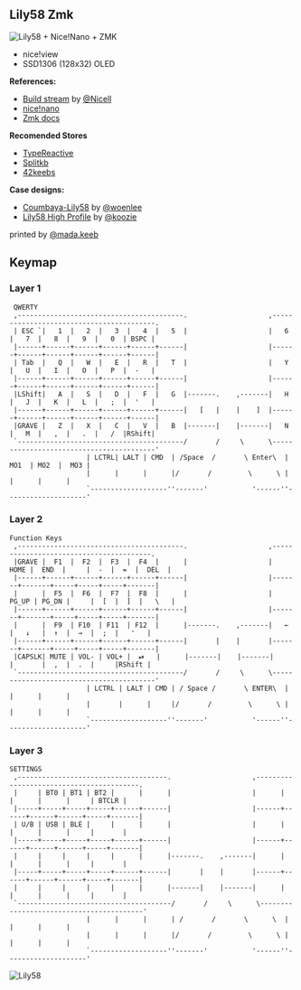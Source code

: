 Lily58 Zmk 
---

![Lily58 + Nice!Nano + ZMK](https://i.imgur.com/bTO1OVI.jpg)

- nice!view
- SSD1306 (128x32) OLED 

**References:**

- [Build stream](https://www.youtube.com/watch?v=kRrzfWv39G4) by [@Nicell](https://github.com/Nicell)
- [nice!nano](https://nicekeyboards.com/docs/nice-nano/)
- [Zmk docs](https://zmk.dev/docs)

**Recomended Stores**

- [TypeReactive](https://typeractive.xyz/)
- [Splitkb](https://splitkb.com/)
- [42keebs](https://42keebs.eu/)

**Case designs:**

- [Coumbaya-Lily58](https://www.thingiverse.com/thing:4380457) by [@woenlee](https://www.thingiverse.com/woenlee/designs)
- [Lily58 High Profile](https://www.printables.com/en/model/625411-lily58-keyboard-high-profile-case) by [@koozie](https://www.printables.com/@koozie)

printed by [@mada.keeb](https://makerworld.com/en/@mada.keeb)

Keymap
---

### Layer 1

```
 QWERTY
 ,-----------------------------------------.                    ,-----------------------------------------.
 | ESC `|   1  |   2  |   3  |   4  |   5  |                    |   6  |   7  |   8  |   9  |   0  | BSPC |
 |------+------+------+------+------+------|                    |------+------+------+------+------+------|
 | Tab  |   Q  |   W  |   E  |   R  |   T  |                    |   Y  |   U  |   I  |   O  |   P  |  -   |
 |------+------+------+------+------+------|                    |------+------+------+------+------+------|
 |LShift|   A  |   S  |   D  |   F  |   G  |-------.    ,-------|   H  |   J  |   K  |   L  |   ;  |  '   |
 |------+------+------+------+------+------|   [   |    |    ]  |------+------+------+------+------+------|
 |GRAVE |   Z  |   X  |   C  |   V  |   B  |-------|    |-------|   N  |   M  |   ,  |   .  |   /  |RShift|
 `-----------------------------------------/       /     \      \-----------------------------------------'
                   | LCTRL| LALT | CMD  | /Space  /       \ Enter\  | MO1  | MO2  |  MO3 |
                   |      |      |      |/       /         \      \ |      |      |      |
                   `-------------------''-------'           '------''--------------------'
```

### Layer 2

```
Function Keys
 ,-----------------------------------------.                    ,----------------------------------------.
 |GRAVE |  F1  |  F2  |  F3  |  F4  |      |                    |  HOME |  END  |     |  -  |  =  |  DEL  |
 |------+------+------+------+------+------|                    |-------+-------+-----+-----+-----+-------|
 |      |  F5  |  F6  |  F7  |  F8  |      |                    | PG_UP | PG_DN |     |  [  |  ]  |   \   |
 |------+------+------+------+------+------|                    |-------+-------+-----+-----+-----+-------|
 |      |  F9  | F10  | F11  | F12  |      |-------.    ,-------|   ←   |   ↓   |  ↑  |  →  |  ;  |   '   |
 |------+------+------+------+------+------|       |    |       |-------+-------+-----+-----+-----+-------|
 |CAPSLK| MUTE | VOL- | VOL+ |  ⏯   |      |-------|    |-------|       |       |  ,  |  .  |     |RShift |
 `-----------------------------------------/       /     \      \-----------------------------------------'
                   | LCTRL | LALT | CMD | / Space /       \ ENTER\  |      |      |      |
                   |       |      |     |/       /         \      \ |      |      |      |
                   `-------------------''-------'           '------''--------------------'
```


### Layer 3

```
SETTINGS
 ,-------------------------------------.                    ,-----------------------------------------.
 |     | BT0 | BT1 | BT2 |      |      |                    |      |      |      |      |     | BTCLR |
 |-----+-----+-----+-----+------+------|                    |------+------+------+------+-----+-------|
 | U/B | USB | BLE |     |      |      |                    |      |      |      |      |     |       |
 |-----+-----+-----+-----+------+------|                    |------+------+------+------+-----+-------|
 |     |     |     |     |      |      |-------.    ,-------|      |      |      |      |     |       |
 |-----+-----+-----+-----+------+------|       |    |       |------+------+------+------+-----+-------|
 |     |     |     |     |      |      |-------|    |-------|      |      |      |      |     |       |
 `--------------------------------------/       /     \      \-----------------------------------------'
                   |      |      |      | /       /       \      \  |      |      |      |
                   |      |      |      |/       /         \      \ |      |      |      |
                   `-------------------''-------'           '------''--------------------'
```

![Lily58](https://i.imgur.com/V67WXNq.jpg)
